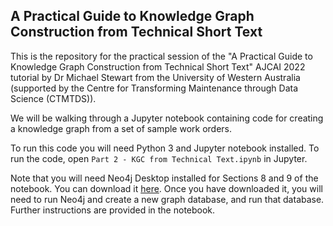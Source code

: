 ## A Practical Guide to Knowledge Graph Construction from Technical Short Text

This is the repository for the practical session of the "A Practical Guide to Knowledge Graph Construction from Technical Short Text" AJCAI 2022 tutorial by Dr Michael Stewart from the University of Western Australia (supported by the Centre for Transforming Maintenance through Data Science (CTMTDS)).

We will be walking through a Jupyter notebook containing code for creating a knowledge graph from a set of sample work orders.

To run this code you will need Python 3 and Jupyter notebook installed. To run the code, open `Part 2 - KGC from Technical Text.ipynb` in Jupyter.

Note that you will need Neo4j Desktop installed for Sections 8 and 9 of the notebook. You can download it [here](https://neo4j.com/download/). Once you have downloaded it, you will need to run Neo4j and create a new graph database, and run that database. Further instructions are provided in the notebook.
